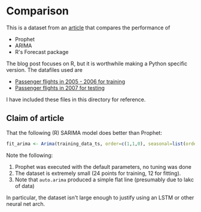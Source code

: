 # Comparison

This is a dataset from an [article](https://blog.exploratory.io/is-prophet-better-than-arima-for-forecasting-time-series-fa9ae08a5851)  that compares the performance of 

* Prophet
* ARIMA
* R's Forecast package

The blog post focuses on R, but it is worthwhile making a Python specific version. The datafiles used are

* [Passenger flights in 2005 - 2006 for training](https://download2.exploratory.io/downloads/data/2005_2006_flights.csv)
* [Passenger flights in 2007 for testing](https://download2.exploratory.io/downloads/data/2007_flights.csv)

I have included these files in this directory for reference.

## Claim of article

That the following (R) SARIMA model does better than Prophet:
```R
fit_arima <- Arima(training_data_ts, order=c(1,1,0), seasonal=list(order=c(1,0,0), period=12))
```

Note the following:
1. Prophet was executed with the default parameters, no tuning was done
2. The dataset is extremely small (24 points for training, 12 for fitting).
3. Note that `auto.arima` produced a simple flat line (presumably due to lakc of data)

In particular, the dataset isn't large enough to justify using an LSTM or other neural net arch.
